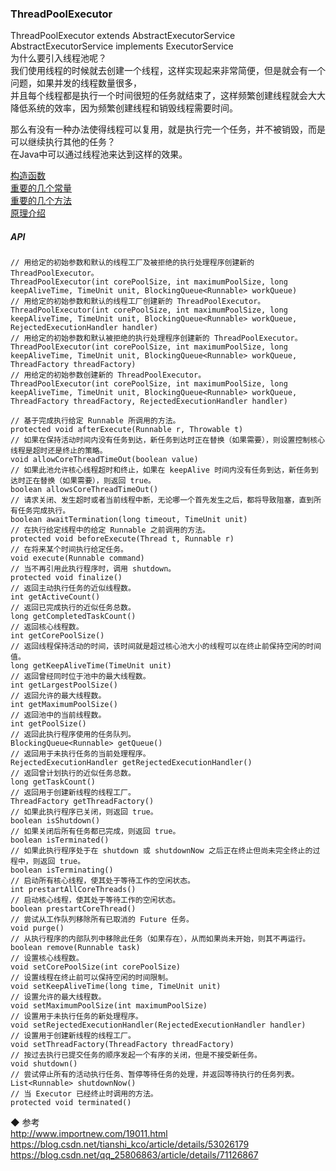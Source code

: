 ### ThreadPoolExecutor
ThreadPoolExecutor extends AbstractExecutorService  
AbstractExecutorService implements ExecutorService  
为什么要引入线程池呢？  
我们使用线程的时候就去创建一个线程，这样实现起来非常简便，但是就会有一个问题，如果并发的线程数量很多，  
并且每个线程都是执行一个时间很短的任务就结束了，这样频繁创建线程就会大大降低系统的效率，因为频繁创建线程和销毁线程需要时间。  

那么有没有一种办法使得线程可以复用，就是执行完一个任务，并不被销毁，而是可以继续执行其他的任务？  
在Java中可以通过线程池来达到这样的效果。  


[构造函数](ThreadPoolExecutor/TPE_Constructor.md)   
[重要的几个常量](ThreadPoolExecutor/TPE_Important_Constant_Fields.md)  
[重要的几个方法](ThreadPoolExecutor/TPE_Important_Method.md)  
[原理介绍](ThreadPoolExecutor/TPE_Principle.md)  

##### API  
```
// 用给定的初始参数和默认的线程工厂及被拒绝的执行处理程序创建新的 ThreadPoolExecutor。
ThreadPoolExecutor(int corePoolSize, int maximumPoolSize, long keepAliveTime, TimeUnit unit, BlockingQueue<Runnable> workQueue)
// 用给定的初始参数和默认的线程工厂创建新的 ThreadPoolExecutor。
ThreadPoolExecutor(int corePoolSize, int maximumPoolSize, long keepAliveTime, TimeUnit unit, BlockingQueue<Runnable> workQueue, RejectedExecutionHandler handler)
// 用给定的初始参数和默认被拒绝的执行处理程序创建新的 ThreadPoolExecutor。
ThreadPoolExecutor(int corePoolSize, int maximumPoolSize, long keepAliveTime, TimeUnit unit, BlockingQueue<Runnable> workQueue, ThreadFactory threadFactory)
// 用给定的初始参数创建新的 ThreadPoolExecutor。
ThreadPoolExecutor(int corePoolSize, int maximumPoolSize, long keepAliveTime, TimeUnit unit, BlockingQueue<Runnable> workQueue, ThreadFactory threadFactory, RejectedExecutionHandler handler)

// 基于完成执行给定 Runnable 所调用的方法。
protected void afterExecute(Runnable r, Throwable t)
// 如果在保持活动时间内没有任务到达，新任务到达时正在替换（如果需要），则设置控制核心线程是超时还是终止的策略。
void allowCoreThreadTimeOut(boolean value)
// 如果此池允许核心线程超时和终止，如果在 keepAlive 时间内没有任务到达，新任务到达时正在替换（如果需要），则返回 true。
boolean allowsCoreThreadTimeOut()
// 请求关闭、发生超时或者当前线程中断，无论哪一个首先发生之后，都将导致阻塞，直到所有任务完成执行。
boolean awaitTermination(long timeout, TimeUnit unit)
// 在执行给定线程中的给定 Runnable 之前调用的方法。
protected void beforeExecute(Thread t, Runnable r)
// 在将来某个时间执行给定任务。
void execute(Runnable command)
// 当不再引用此执行程序时，调用 shutdown。
protected void finalize()
// 返回主动执行任务的近似线程数。
int getActiveCount()
// 返回已完成执行的近似任务总数。
long getCompletedTaskCount()
// 返回核心线程数。
int getCorePoolSize()
// 返回线程保持活动的时间，该时间就是超过核心池大小的线程可以在终止前保持空闲的时间值。
long getKeepAliveTime(TimeUnit unit)
// 返回曾经同时位于池中的最大线程数。
int getLargestPoolSize()
// 返回允许的最大线程数。
int getMaximumPoolSize()
// 返回池中的当前线程数。
int getPoolSize()
// 返回此执行程序使用的任务队列。
BlockingQueue<Runnable> getQueue()
// 返回用于未执行任务的当前处理程序。
RejectedExecutionHandler getRejectedExecutionHandler()
// 返回曾计划执行的近似任务总数。
long getTaskCount()
// 返回用于创建新线程的线程工厂。
ThreadFactory getThreadFactory()
// 如果此执行程序已关闭，则返回 true。
boolean isShutdown()
// 如果关闭后所有任务都已完成，则返回 true。
boolean isTerminated()
// 如果此执行程序处于在 shutdown 或 shutdownNow 之后正在终止但尚未完全终止的过程中，则返回 true。
boolean isTerminating()
// 启动所有核心线程，使其处于等待工作的空闲状态。
int prestartAllCoreThreads()
// 启动核心线程，使其处于等待工作的空闲状态。
boolean prestartCoreThread()
// 尝试从工作队列移除所有已取消的 Future 任务。
void purge()
// 从执行程序的内部队列中移除此任务（如果存在），从而如果尚未开始，则其不再运行。
boolean remove(Runnable task)
// 设置核心线程数。
void setCorePoolSize(int corePoolSize)
// 设置线程在终止前可以保持空闲的时间限制。
void setKeepAliveTime(long time, TimeUnit unit)
// 设置允许的最大线程数。
void setMaximumPoolSize(int maximumPoolSize)
// 设置用于未执行任务的新处理程序。
void setRejectedExecutionHandler(RejectedExecutionHandler handler)
// 设置用于创建新线程的线程工厂。
void setThreadFactory(ThreadFactory threadFactory)
// 按过去执行已提交任务的顺序发起一个有序的关闭，但是不接受新任务。
void shutdown()
// 尝试停止所有的活动执行任务、暂停等待任务的处理，并返回等待执行的任务列表。
List<Runnable> shutdownNow()
// 当 Executor 已经终止时调用的方法。
protected void terminated()
```

◆ 参考  
http://www.importnew.com/19011.html  
https://blog.csdn.net/tianshi_kco/article/details/53026179    
https://blog.csdn.net/qq_25806863/article/details/71126867  


